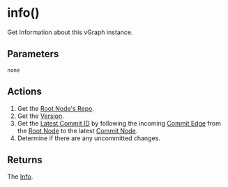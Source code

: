 # info()
Get Information about this vGraph instance.

## Parameters

`none`

## Actions

1. Get the [Root Node's Repo](../definition/root-node.md).
1. Get the [Version](../README.md).
1. Get the [Latest Commit ID](../definition/commit-id.md) by following the incoming [Commit Edge](../definition/commit-edge.md) from the [Root Node](../definition/root-node.md) to the latest [Commit Node](../definition/commit-node.md).
1. Determine if there are any uncommitted changes.

## Returns

The [Info](../definition/info.md).